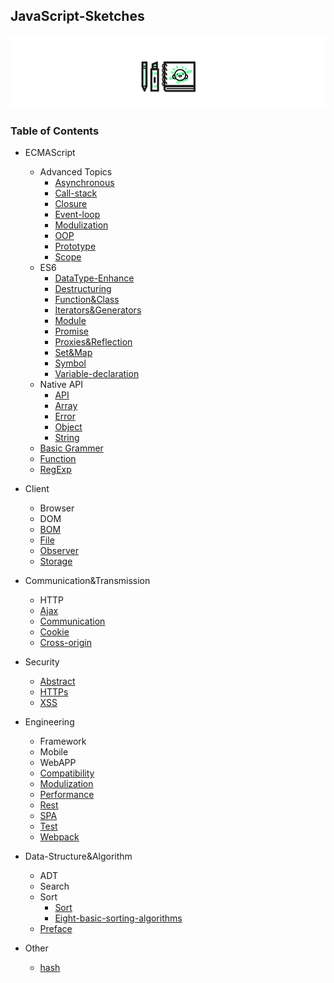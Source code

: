 ## JavaScript-Sketches

<img src="https://raw.githubusercontent.com/bison1994/kidney/gh-pages/sketch.png">

### Table of Contents

- ECMAScript
  + Advanced Topics
    - [Asynchronous](https://github.com/bison1994/JavaScript-Sketches/blob/master/ECMAScript/Advanced%20Topic/Asynchronous.md)
    - [Call-stack](https://github.com/bison1994/JavaScript-Sketches/blob/master/ECMAScript/Advanced%20Topic/Call-stack.md)
    - [Closure](https://github.com/bison1994/JavaScript-Sketches/blob/master/ECMAScript/Advanced%20Topic/Closure.md)
    - [Event-loop](https://github.com/bison1994/JavaScript-Sketches/blob/master/ECMAScript/Advanced%20Topic/Event-loop.md)
    - [Modulization](https://github.com/bison1994/JavaScript-Sketches/blob/master/ECMAScript/Advanced%20Topic/Modulization.md)
    - [OOP](https://github.com/bison1994/JavaScript-Sketches/blob/master/ECMAScript/Advanced%20Topic/OOP.md)
    - [Prototype](https://github.com/bison1994/JavaScript-Sketches/blob/master/ECMAScript/Advanced%20Topic/Prototype.md)
    - [Scope](https://github.com/bison1994/JavaScript-Sketches/blob/master/ECMAScript/Advanced%20Topic/Scope.md)
  + ES6
    - [DataType-Enhance](https://github.com/bison1994/JavaScript-Sketches/blob/master/ECMAScript/ES6/DataType-Enhance.md)
    - [Destructuring](https://github.com/bison1994/JavaScript-Sketches/blob/master/ECMAScript/ES6/Destructuring.md)
    - [Function&Class](https://github.com/bison1994/JavaScript-Sketches/blob/master/ECMAScript/ES6/Function%26Class.md)
    - [Iterators&Generators](https://github.com/bison1994/JavaScript-Sketches/blob/master/ECMAScript/ES6/Iterators%26Generators.md)
    - [Module](https://github.com/bison1994/JavaScript-Sketches/blob/master/ECMAScript/ES6/Module.md)
    - [Promise](https://github.com/bison1994/JavaScript-Sketches/blob/master/ECMAScript/ES6/Promise.md)
    - [Proxies&Reflection](https://github.com/bison1994/JavaScript-Sketches/blob/master/ECMAScript/ES6/Proxies%26Reflection.md)
    - [Set&Map](https://github.com/bison1994/JavaScript-Sketches/blob/master/ECMAScript/ES6/Set%26Map.md)
    - [Symbol](https://github.com/bison1994/JavaScript-Sketches/blob/master/ECMAScript/ES6/Symbol.md)
    - [Variable-declaration](https://github.com/bison1994/JavaScript-Sketches/blob/master/ECMAScript/ES6/Variable-declaration.md)
  + Native API
    - [API](https://github.com/bison1994/JavaScript-Sketches/blob/master/ECMAScript/Native%20API/API.md)
    - [Array](https://github.com/bison1994/JavaScript-Sketches/blob/master/ECMAScript/Native%20API/Array.md)
    - [Error](https://github.com/bison1994/JavaScript-Sketches/blob/master/ECMAScript/Native%20API/Error.md)
    - [Object](https://github.com/bison1994/JavaScript-Sketches/blob/master/ECMAScript/Native%20API/Object.md)
    - [String](https://github.com/bison1994/JavaScript-Sketches/blob/master/ECMAScript/Native%20API/String.md)
  + [Basic Grammer](https://github.com/bison1994/JavaScript-Sketches/blob/master/ECMAScript/Basic.md)
  + [Function](https://github.com/bison1994/JavaScript-Sketches/blob/master/ECMAScript/Function.md)
  + [RegExp](https://github.com/bison1994/JavaScript-Sketches/blob/master/ECMAScript/RegExp.md)

- Client
  + Browser
  + DOM
  + [BOM](https://github.com/bison1994/JavaScript-Sketches/blob/master/Client/BOM.md)
  + [File](https://github.com/bison1994/JavaScript-Sketches/blob/master/Client/File.md)
  + [Observer](https://github.com/bison1994/JavaScript-Sketches/blob/master/Client/Observer.md)
  + [Storage](https://github.com/bison1994/JavaScript-Sketches/blob/master/Client/Storage.md)

- Communication&Transmission
  + HTTP
  + [Ajax](https://github.com/bison1994/JavaScript-Sketches/blob/master/Communication%20%26%20Transmission/Ajax.md)
  + [Communication](https://github.com/bison1994/JavaScript-Sketches/blob/master/Communication%20%26%20Transmission/Communication.md)
  + [Cookie](https://github.com/bison1994/JavaScript-Sketches/blob/master/Communication%20%26%20Transmission/Cookie.md)
  + [Cross-origin](https://github.com/bison1994/JavaScript-Sketches/blob/master/Communication%20%26%20Transmission/Cross-origin.md)

- Security
  + [Abstract](https://github.com/bison1994/JavaScript-Sketches/blob/master/Security/Abstract.md)
  + [HTTPs](https://github.com/bison1994/JavaScript-Sketches/blob/master/Security/HTTPs.md)
  + [XSS](https://github.com/bison1994/JavaScript-Sketches/blob/master/Security/XSS.md)

- Engineering
  + Framework
  + Mobile
  + WebAPP
  + [Compatibility](https://github.com/bison1994/JavaScript-Sketches/blob/master/Engineering/Compatibility.md)
  + [Modulization](https://github.com/bison1994/JavaScript-Sketches/blob/master/Engineering/Modulization.md)
  + [Performance](https://github.com/bison1994/JavaScript-Sketches/blob/master/Engineering/Performance.md)
  + [Rest](https://github.com/bison1994/JavaScript-Sketches/blob/master/Engineering/Rest.md)
  + [SPA](https://github.com/bison1994/JavaScript-Sketches/blob/master/Engineering/SPA.md)
  + [Test](https://github.com/bison1994/JavaScript-Sketches/blob/master/Engineering/Test.md)
  + [Webpack](https://github.com/bison1994/JavaScript-Sketches/blob/master/Engineering/Webpack.md)

- Data-Structure&Algorithm
  + ADT
  + Search
  + Sort
    - [Sort](https://github.com/bison1994/JavaScript-Sketches/blob/master/Data%20Structure%20%26%20Algorithm/Sort/Sort.md)
    - [Eight-basic-sorting-algorithms](https://github.com/bison1994/JavaScript-Sketches/blob/master/Data%20Structure%20%26%20Algorithm/Sort/Eight-basic-sorting-algorithms.md)
  + [Preface](https://github.com/bison1994/JavaScript-Sketches/blob/master/Data%20Structure%20%26%20Algorithm/Preface.md)
- Other
  + [hash](https://github.com/bison1994/JavaScript-Sketches/blob/master/Other/hash.md)